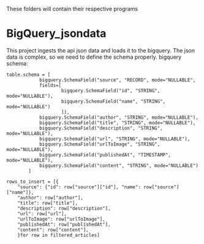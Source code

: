 These folders will contain their respective programs

# BigQuery_jsondata
This project ingests the api json data and loads it to the bigquery. The json data is complex, so we need to define the schema properly.
bigquery schema:

    table.schema = [
                bigquery.SchemaField("source", "RECORD", mode="NULLABLE",
                fields=[
                        bigquery.SchemaField("id", "STRING", mode="NULLABLE"),
                        bigquery.SchemaField("name", "STRING", mode="NULLABLE")
                        ]),
                bigquery.SchemaField("author", "STRING", mode="NULLABLE"),
                bigquery.SchemaField("title", "STRING", mode="NULLABLE"),
                bigquery.SchemaField("description", "STRING", mode="NULLABLE"),
                bigquery.SchemaField("url", "STRING", mode="NULLABLE"),
                bigquery.SchemaField("urlToImage", "STRING", mode="NULLABLE"),
                bigquery.SchemaField("publishedAt", "TIMESTAMP", mode="NULLABLE"),
                bigquery.SchemaField("content", "STRING", mode="NULLABLE")
            ]
            
    rows_to_insert = [{
        "source": {"id": row["source"]["id"], "name": row["source"]["name"]},
        "author": row["author"],
        "title": row["title"],
        "description": row["description"],
        "url": row["url"],
        "urlToImage": row["urlToImage"],
        "publishedAt": row["publishedAt"],
        "content": row["content"],
        }for row in filtered_articles]            
